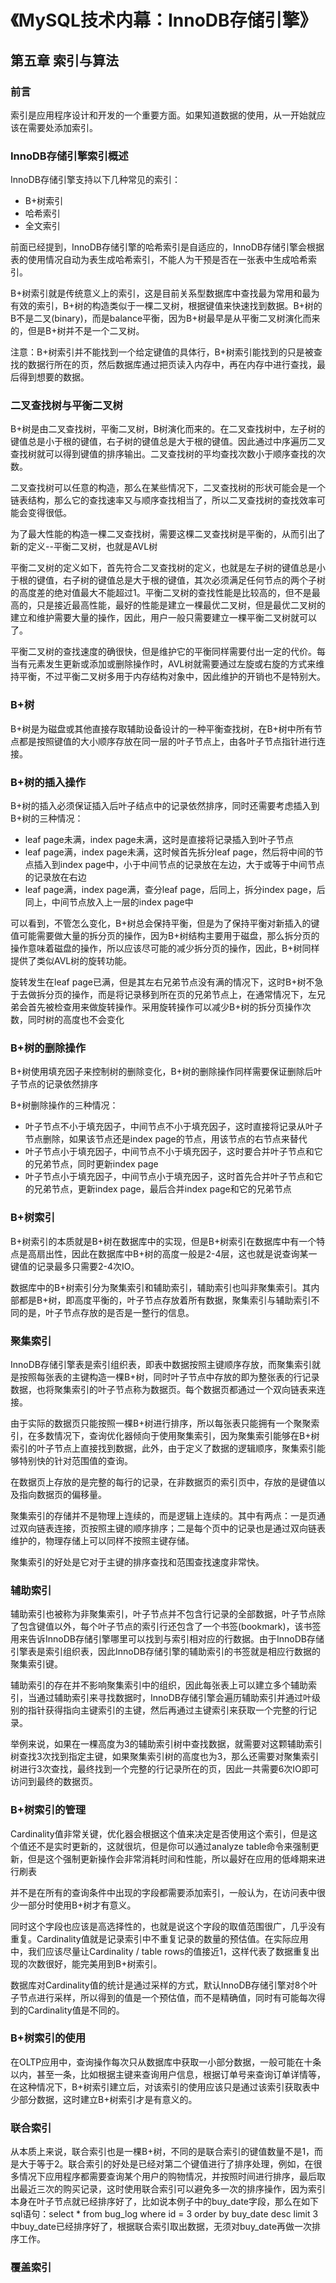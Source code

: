 # 《MySQL技术内幕：InnoDB存储引擎》

## 第五章 索引与算法

### 前言

索引是应用程序设计和开发的一个重要方面。如果知道数据的使用，从一开始就应该在需要处添加索引。

### InnoDB存储引擎索引概述

InnoDB存储引擎支持以下几种常见的索引：

* B+树索引
* 哈希索引
* 全文索引

前面已经提到，InnoDB存储引擎的哈希索引是自适应的，InnoDB存储引擎会根据表的使用情况自动为表生成哈希索引，不能人为干预是否在一张表中生成哈希索引。

B+树索引就是传统意义上的索引，这是目前关系型数据库中查找最为常用和最为有效的索引，B+树的构造类似于一棵二叉树，根据键值来快速找到数据。B+树的B不是二叉(binary)，而是balance平衡，因为B+树最早是从平衡二叉树演化而来的，但是B+树并不是一个二叉树。

注意：B+树索引并不能找到一个给定键值的具体行，B+树索引能找到的只是被查找的数据行所在的页，然后数据库通过把页读入内存中，再在内存中进行查找，最后得到想要的数据。

### 二叉查找树与平衡二叉树

B+树是由二叉查找树，平衡二叉树，B树演化而来的。在二叉查找树中，左子树的键值总是小于根的键值，右子树的键值总是大于根的键值。因此通过中序遍历二叉查找树就可以得到键值的排序输出。二叉查找树的平均查找次数小于顺序查找的次数。

二叉查找树可以任意的构造，那么在某些情况下，二叉查找树的形状可能会是一个链表结构，那么它的查找速率又与顺序查找相当了，所以二叉查找树的查找效率可能会变得很低。

为了最大性能的构造一棵二叉查找树，需要这棵二叉查找树是平衡的，从而引出了新的定义--平衡二叉树，也就是AVL树

平衡二叉树的定义如下，首先符合二叉查找树的定义，也就是左子树的键值总是小于根的键值，右子树的键值总是大于根的键值，其次必须满足任何节点的两个子树的高度差的绝对值最大不能超过1。平衡二叉树的查找性能是比较高的，但不是最高的，只是接近最高性能，最好的性能是建立一棵最优二叉树，但是最优二叉树的建立和维护需要大量的操作，因此，用户一般只需要建立一棵平衡二叉树就可以了。

平衡二叉树的查找速度的确很快，但是维护它的平衡同样需要付出一定的代价。每当有元素发生更新或添加或删除操作时，AVL树就需要通过左旋或右旋的方式来维持平衡，不过平衡二叉树多用于内存结构对象中，因此维护的开销也不是特别大。

### B+树

B+树是为磁盘或其他直接存取辅助设备设计的一种平衡查找树，在B+树中所有节点都是按照键值的大小顺序存放在同一层的叶子节点上，由各叶子节点指针进行连接。

### B+树的插入操作

B+树的插入必须保证插入后叶子结点中的记录依然排序，同时还需要考虑插入到B+树的三种情况：

* leaf page未满，index page未满，这时是直接将记录插入到叶子节点
* leaf page满，index page未满，这时候首先拆分leaf page，然后将中间的节点插入到index page中，小于中间节点的记录放在左边，大于或等于中间节点的记录放在右边
* leaf page满，index page满，查分leaf page，后同上，拆分index page，后同上，中间节点放入上一层的index page中

可以看到，不管怎么变化，B+树总会保持平衡，但是为了保持平衡对新插入的键值可能需要做大量的拆分页的操作，因为B+树结构主要用于磁盘，那么拆分页的操作意味着磁盘的操作，所以应该尽可能的减少拆分页的操作，因此，B+树同样提供了类似AVL树的旋转功能。

旋转发生在leaf page已满，但是其左右兄弟节点没有满的情况下，这时B+树不急于去做拆分页的操作，而是将记录移到所在页的兄弟节点上，在通常情况下，左兄弟会首先被检查用来做旋转操作。采用旋转操作可以减少B+树的拆分页操作次数，同时树的高度也不会变化

### B+树的删除操作

B+树使用填充因子来控制树的删除变化，B+树的删除操作同样需要保证删除后叶子节点的记录依然排序

B+树删除操作的三种情况：

* 叶子节点不小于填充因子，中间节点不小于填充因子，这时直接将记录从叶子节点删除，如果该节点还是index page的节点，用该节点的右节点来替代
* 叶子节点小于填充因子，中间节点不小于填充因子，这时要合并叶子节点和它的兄弟节点，同时更新index page
* 叶子节点小于填充因子，中间节点小于填充因子，这时首先合并叶子节点和它的兄弟节点，更新index page，最后合并index page和它的兄弟节点

### B+树索引

B+树索引的本质就是B+树在数据库中的实现，但是B+树索引在数据库中有一个特点是高扇出性，因此在数据库中B+树的高度一般是2-4层，这也就是说查询某一键值的记录最多只需要2-4次IO。

数据库中的B+树索引分为聚集索引和辅助索引，辅助索引也叫非聚集索引。其内部都是B+树，即高度平衡的，叶子节点存放着所有数据，聚集索引与辅助索引不同的是，叶子节点存放的是否是一整行的信息。

### 聚集索引

InnoDB存储引擎表是索引组织表，即表中数据按照主键顺序存放，而聚集索引就是按照每张表的主键构造一棵B+树，同时叶子节点中存放的即为整张表的行记录数据，也将聚集索引的叶子节点称为数据页。每个数据页都通过一个双向链表来连接。

由于实际的数据页只能按照一棵B+树进行排序，所以每张表只能拥有一个聚聚索引，在多数情况下，查询优化器倾向于使用聚集索引，因为聚集索引能够在B+树索引的叶子节点上直接找到数据，此外，由于定义了数据的逻辑顺序，聚集索引能够特别快的针对范围值的查询。

在数据页上存放的是完整的每行的记录，在非数据页的索引页中，存放的是键值以及指向数据页的偏移量。

聚集索引的存储并不是物理上连续的，而是逻辑上连续的。其中有两点：一是页通过双向链表连接，页按照主键的顺序排序；二是每个页中的记录也是通过双向链表维护的，物理存储上可以同样不按照主键存储。

聚集索引的好处是它对于主键的排序查找和范围查找速度非常快。

### 辅助索引

辅助索引也被称为非聚集索引，叶子节点并不包含行记录的全部数据，叶子节点除了包含键值以外，每个叶子节点的索引行还包含了一个书签(bookmark)，该书签用来告诉InnoDB存储引擎哪里可以找到与索引相对应的行数据。由于InnoDB存储引擎表是索引组织表，因此InnoDB存储引擎的辅助索引的书签就是相应行数据的聚集索引键。

辅助索引的存在并不影响聚集索引中的组织，因此每张表上可以建立多个辅助索引，当通过辅助索引来寻找数据时，InnoDB存储引擎会遍历辅助索引并通过叶级别的指针获得指向主键索引的主键，然后再通过主键索引来获取一个完整的行记录。

举例来说，如果在一棵高度为3的辅助索引树中查找数据，就需要对这颗辅助索引树查找3次找到指定主键，如果聚集索引树的高度也为3，那么还需要对聚集索引树进行3次查找，最终找到一个完整的行记录所在的页，因此一共需要6次IO即可访问到最终的数据页。

### B+树索引的管理

Cardinality值非常关键，优化器会根据这个值来决定是否使用这个索引，但是这个值还不是实时更新的，这就很坑，但是你可以通过analyze table命令来强制更新，但是这个强制更新操作会非常消耗时间和性能，所以最好在应用的低峰期来进行刷表

并不是在所有的查询条件中出现的字段都需要添加索引，一般认为，在访问表中很少一部分时使用B+树才有意义。

同时这个字段也应该是高选择性的，也就是说这个字段的取值范围很广，几乎没有重复。Cardinality值就是记录索引中不重复记录的数量的预估值。在实际应用中，我们应该尽量让Cardinality / table rows的值接近1，这样代表了数据重复出现的次数很好，能完美用到B+树索引。

数据库对Cardinality值的统计是通过采样的方式，默认InnoDB存储引擎对8个叶子节点进行采样，所以得到的值是一个预估值，而不是精确值，同时有可能每次得到的Cardinality值是不同的。

### B+树索引的使用

在OLTP应用中，查询操作每次只从数据库中获取一小部分数据，一般可能在十条以内，甚至一条，比如根据主键来查询用户信息，根据订单号来查询订单详情等，在这种情况下，B+树索引建立后，对该索引的使用应该只是通过该索引获取表中少部分数据，这时建立B+树索引才是有意义的。

### 联合索引

从本质上来说，联合索引也是一棵B+树，不同的是联合索引的键值数量不是1，而是大于等于2。联合索引的好处是已经对第二个键值进行了排序处理，例如，在很多情况下应用程序都需要查询某个用户的购物情况，并按照时间进行排序，最后取出最近三次的购买记录，这时使用联合索引可以避免多一次的排序操作，因为索引本身在叶子节点就已经排序好了，比如说本例子中的buy_date字段，那么在如下sql语句：select * from bug_log where id = 3  order by buy_date desc limit 3中buy_date已经排序好了，根据联合索引取出数据，无须对buy_date再做一次排序工作。

### 覆盖索引

